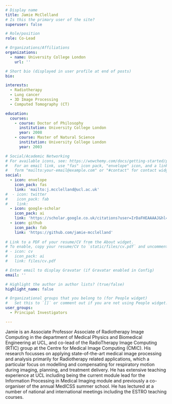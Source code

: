 ```yaml
---
# Display name
title: Jamie McClelland
# Is this the primary user of the site?
superuser: false

# Role/position
role: Co-Lead

# Organizations/Affiliations
organizations:
  - name: University College London
    url: ''

# Short bio (displayed in user profile at end of posts)
bio: 

interests:
  - Radiotherapy
  - Lung cancer
  - 3D Image Processing
  - Computed Tomography (CT)

education:
  courses:
    - course: Doctor of Philosophy
      institution: University College London
      year: 2008
    - course: Master of Natural Science
      institution: University College London
      year: 2003

# Social/Academic Networking
# For available icons, see: https://wowchemy.com/docs/getting-started/page-builder/#icons
#   For an email link, use "fas" icon pack, "envelope" icon, and a link in the
#   form "mailto:your-email@example.com" or "#contact" for contact widget.
social:
  - icon: envelope
    icon_pack: fas
    link: 'mailto:j.mcclelland@ucl.ac.uk'
#  - icon: twitter
#    icon_pack: fab
#    link:
  - icon: google-scholar
    icon_pack: ai
    link: 'https://scholar.google.co.uk/citations?user=IrDaFHEAAAAJ&hl=en'
  - icon: github
    icon_pack: fab
    link: 'https://github.com/jamie-mcclelland'
    
# Link to a PDF of your resume/CV from the About widget.
# To enable, copy your resume/CV to `static/files/cv.pdf` and uncomment the lines below.
# - icon: cv
#   icon_pack: ai
#   link: files/cv.pdf

# Enter email to display Gravatar (if Gravatar enabled in Config)
email: ''

# Highlight the author in author lists? (true/false)
highlight_name: false

# Organizational groups that you belong to (for People widget)
#   Set this to `[]` or comment out if you are not using People widget.
user_groups:
  - Principal Investigators

---
```


Jamie is an Associate Professor Associate of Radiotherapy Image Computing in the department of Medical Physics and Biomedical Engineering at UCL, and co-lead of the RadioTherapy Image Computing (RTIC) group at the Centre for Medical Image Computing (CMIC). His research focusses on applying state-of-the-art medical image processing and analysis primarily for Radiotherapy related applications, which a particular focus on modelling and compensating for respiratory motion during imaging, planning, and treatment delivery. He has extensive teaching experience at UCL including being the current module lead for the Information Processing in Medical Imaging module and previously a co-organiser of the annual MedICSS summer school. He has lectured at a number of national and international meetings including the ESTRO teaching courses.
